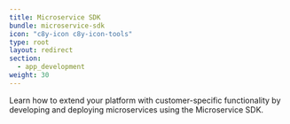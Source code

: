```yaml
---
title: Microservice SDK
bundle: microservice-sdk
icon: "c8y-icon c8y-icon-tools"
type: root
layout: redirect
section:
  - app_development
weight: 30
---
```


Learn how to extend your platform with customer-specific functionality by developing and deploying microservices using the Microservice SDK.
